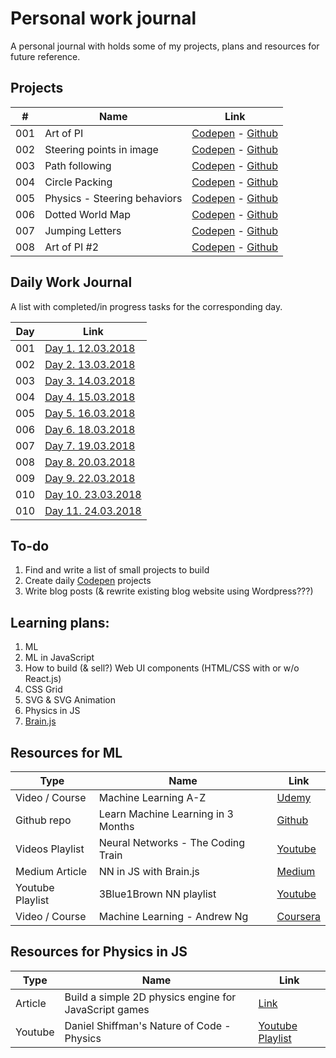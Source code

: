 # Personal work journal
A personal journal with holds some of my projects, plans and resources for future reference.

## Projects
| #   | Name | Link |
| --- | ---- | ---- |
| 001 | Art of PI | [Codepen](https://codepen.io/FlorinPop17/full/xWZRxa) - [Github](./Projects/001%20-%20Art%20of%20PI) |
| 002 | Steering points in image | [Codepen](https://codepen.io/FlorinPop17/full/VXayby) - [Github](./Projects/002%20-%20Steering%20points%20in%20image) |
| 003 | Path following | [Codepen](https://codepen.io/FlorinPop17/full/LdZjRb) - [Github](./Projects/003%20-%20Path%20following) |
| 004 | Circle Packing | [Codepen](https://codepen.io/FlorinPop17/full/WzGQxp) - [Github](./Projects/004%20-%20Circle%20Packing) |
| 005 | Physics - Steering behaviors | [Codepen](https://codepen.io/FlorinPop17/full/rdyyjK) - [Github](./Projects/005%20-%20Physics%20-%20Steering%20behaviors)|
| 006 | Dotted World Map | [Codepen](https://codepen.io/FlorinPop17/full/QmgEBe) - [Github](./Projects/006%20-%20Dotted%20World%20Map) |
| 007 | Jumping Letters | [Codepen](https://codepen.io/FlorinPop17/full/XEgpvM/) - [Github](./Projects/007%20-%20Jumping%20Letters) |
| 008 | Art of PI #2 | [Codepen](https://codepen.io/FlorinPop17/full/Ldjqgw) - [Github](./Projects/008%20-%20Art%20of%20PI%20#2) |

## Daily Work Journal
A list with completed/in progress tasks for the corresponding day.

| Day | Link                                                                   |
| --- | ---------------------------------------------------------------------- |
| 001 | [Day 1. 12.03.2018](./Daily%20Work%20Journal/Day%20001.%2012.03.2018.md) |
| 002 | [Day 2. 13.03.2018](./Daily%20Work%20Journal/Day%20002.%2013.03.2018.md) |
| 003 | [Day 3. 14.03.2018](./Daily%20Work%20Journal/Day%20003.%2014.03.2018.md) |
| 004 | [Day 4. 15.03.2018](./Daily%20Work%20Journal/Day%20004.%2015.03.2018.md) |
| 005 | [Day 5. 16.03.2018](./Daily%20Work%20Journal/Day%20005.%2016.03.2018.md) |
| 006 | [Day 6. 18.03.2018](./Daily%20Work%20Journal/Day%20006.%2018.03.2018.md) |
| 007 | [Day 7. 19.03.2018](./Daily%20Work%20Journal/Day%20007.%2019.03.2018.md) |
| 008 | [Day 8. 20.03.2018](./Daily%20Work%20Journal/Day%20008.%2020.03.2018.md) |
| 009 | [Day 9. 22.03.2018](./Daily%20Work%20Journal/Day%20009.%2022.03.2018.md) |
| 010 | [Day 10. 23.03.2018](./Daily%20Work%20Journal/Day%20010.%2023.03.2018.md) |
| 010 | [Day 11. 24.03.2018](./Daily%20Work%20Journal/Day%20011.%2024.03.2018.md) |

## To-do
1. Find and write a list of small projects to build
2. Create daily [Codepen](https://codepen.io/florinpop17) projects
3. Write blog posts (& rewrite existing blog website using Wordpress???)

## Learning plans:
1. ML
2. ML in JavaScript
3. How to build (& sell?) Web UI components (HTML/CSS with or w/o React.js)
4. CSS Grid
5. SVG & SVG Animation
6. Physics in JS
7. [Brain.js](https://github.com/BrainJS/brain.js)

## Resources for ML
| Type | Name | Link |
| ---- | ---- | ---- |
| Video / Course | Machine Learning A-Z | [Udemy](https://www.udemy.com/machinelearning/learn/v4/t/lecture/5772258)|
| Github repo    | Learn Machine Learning in 3 Months | [Github](https://github.com/llSourcell/Learn_Machine_Learning_in_3_Months) |
| Videos Playlist| Neural Networks - The Coding Train | [Youtube](https://www.youtube.com/watch?v=XJ7HLz9VYz0&list=PLRqwX-V7Uu6aCibgK1PTWWu9by6XFdCfh)                               |
| Medium Article | NN in JS with Brain.js | [Medium](https://itnext.io/you-can-build-a-neural-network-in-javascript-even-if-you-dont-really-understand-neural-networks-e63e12713a3) |
| Youtube Playlist | 3Blue1Brown NN playlist | [Youtube](https://www.youtube.com/watch?v=aircAruvnKk&list=PLZHQObOWTQDNU6R1_67000Dx_ZCJB-3pi)|
| Video / Course | Machine Learning - Andrew Ng | [Coursera](https://www.coursera.org/learn/machine-learning) |

## Resources for Physics in JS
| Type | Name | Link |
| ---- | ---- | ---- |
| Article | Build a simple 2D physics engine for JavaScript games | [Link](https://www.ibm.com/developerworks/library/wa-build2dphysicsengine/) |
| Youtube | Daniel Shiffman's Nature of Code - Physics | [Youtube Playlist](https://www.youtube.com/user/shiffman/playlists) |
